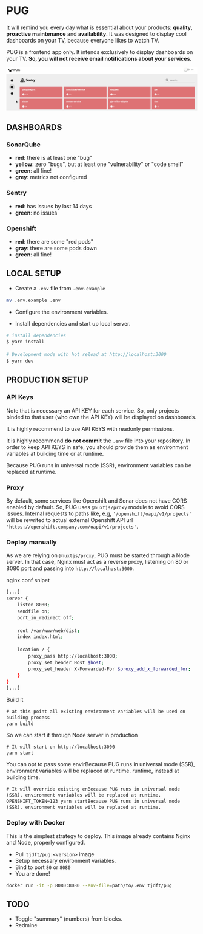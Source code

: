 # PUG

It will remind you every day  what is essential about your products: **quality**, **proactive maintenance** and **availability**. It was designed to display cool dashboards on your TV, because  everyone likes to watch TV.


PUG is a frontend app only. It intends exclusively to display dashboards on your TV. **So, you will not receive email notifications about your services.**

![pug.gif](https://raw.githubusercontent.com/tjdft/pug/master/pug.gif)

## DASHBOARDS

### SonarQube

- **red**: there is at least one "bug"
- **yellow**: zero "bugs", but at least one "vulnerability" or "code smell"
- **green**: all fine!
- **grey**: metrics not configured

### Sentry


- **red**: has issues by last 14 days
- **green**: no issues

### Openshift 

- **red**: there are some "red pods"
- **gray**: there are some pods down
- **green**: all fine!

## LOCAL SETUP

- Create a `.env` file from `.env.example `

```bash
mv .env.example .env
```

- Configure the environment variables.

- Install dependencies and start up local server.

``` bash
# install dependencies
$ yarn install

# Development mode with hot reload at http://localhost:3000
$ yarn dev
```

## PRODUCTION SETUP


### API Keys

Note that is necessary an API KEY for each service. So, only projects binded to that user (who own the API KEY) will be displayed on dashboards. 

It is highly recommend to use API KEYS with readonly permissions. 

It is highly recommend **do not commit** the `.env` file into your repository.  In order to keep API KEYS in safe, you should provide them as environment variables at building time or at runtime.

Because PUG runs in universal mode (SSR), environment variables can be replaced at runtime.


### Proxy

By default, some services like Openshift and Sonar does not have CORS enabled by default. So, PUG uses `@nuxtjs/proxy` module to avoid CORS issues. Internal requests to paths like, e.g, `'/openshift/oapi/v1/projects'`  will be rewrited to actual external Openshift API url `'https://openshift.company.com/oapi/v1/projects'`.


### Deploy manually

As we are relying on `@nuxtjs/proxy`, PUG must be started through a Node server. In that case, Nginx must act as a reverse proxy, listening on 80 or 8080 port and passing into `http://localhost:3000`.


nginx.conf snipet

```bash
[...]
server {
    listen 8080;        
    sendfile on;
    port_in_redirect off;

    root /var/www/web/dist;
    index index.html;

    location / {         
        proxy_pass http://localhost:3000;
        proxy_set_header Host $host;
        proxy_set_header X-Forwarded-For $proxy_add_x_forwarded_for;
    }
}
[...]
```

Build it

```
# at this point all existing environment variables will be used on building process
yarn build
```


So we can start it through Node server in production
```
# It will start on http://localhost:3000
yarn start
```

You can opt to pass some envirBecause PUG runs in universal mode (SSR), environment variables will be replaced at runtime. runtime, instead at building time.

```
# It will override existing enBecause PUG runs in universal mode (SSR), environment variables will be replaced at runtime.
OPENSHIFT_TOKEN=123 yarn startBecause PUG runs in universal mode (SSR), environment variables will be replaced at runtime.
```


### Deploy with Docker

This is the simplest strategy to deploy. This image already contains Nginx and Node, properly configured.

- Pull `tjdft/pug:<version>` image 
- Setup necessary environment variables.
- Bind to port `80` or `8080`
- You are done!

```bash
docker run -it -p 8080:8080 --env-file=path/to/.env tjdft/pug
```

## TODO

- Toggle "summary" (numbers) from blocks.
- Redmine
